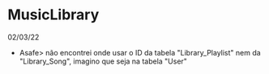 # MusicLibrary

02/03/22
- Asafe> não encontrei onde usar o ID da tabela "Library_Playlist" nem da "Library_Song", imagino que seja na tabela "User"  